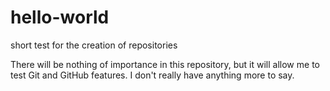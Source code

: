 # hello-world
short test for the creation of repositories

There will be nothing of importance in this repository, but it will allow me to test Git and GitHub features.
I don't really have anything more to say.
